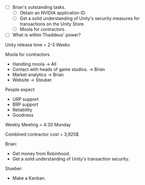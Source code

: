 - [ ] Brian's outstanding tasks.
	- [ ] Obtain an NVIDIA application ID.
	- [ ] Get a solid understanding of Unity's security measures for transactions on the Unity Store.
	- [ ] Moola for contractors.
- [ ] What is within Thaddeus' power?

Unity release time = 2-3 Weeks

Moola for contractors

- Handling moola -> All
- Contact with heads of game studios. -> Brian
- Market analytics -> Brian
- Website -> Steuber

People expect
 - URP support
 - BRP support
 - Reliability
 - Goodness

Weekly Meeting = 4:30 Monday

Combined contractor cost = 3,925$

Brian: 
 - Get money from Robinhood.
 - Get a solid understanding of Unity's transaction security.

Stueber:
 - Make a Kanban.